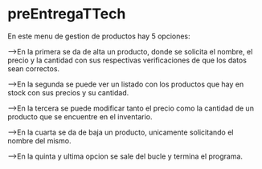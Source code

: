 # preEntregaTTech

En este menu de gestion de productos hay 5 opciones:

-->En la primera se da de alta un producto, donde se solicita el nombre, el precio y la cantidad con sus respectivas verificaciones de que los datos sean correctos.

-->En la segunda se puede ver un listado con los productos que hay en stock con sus precios y su cantidad.

-->En la tercera se puede modificar tanto el precio como la cantidad de un producto que se encuentre en el inventario.

-->En la cuarta se da de baja un producto, unicamente solicitando el nombre del mismo.

-->En la quinta y ultima opcion se sale del bucle y termina el programa.
